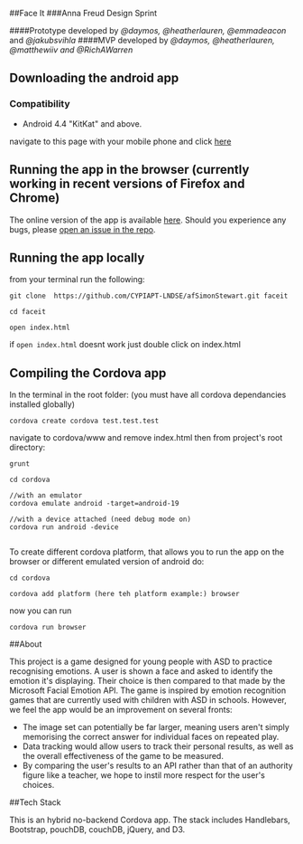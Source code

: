 ##Face It
###Anna Freud Design Sprint

####Prototype developed by *@daymos, @heatherlauren, @emmadeacon* and *@jakubsvihla*
####MVP developed by *@daymos, @heatherlauren, @matthewiiv and @RichAWarren*

## Downloading the android app

### Compatibility

- Android 4.4 "KitKat" and above.

navigate to this page with your mobile phone and click [here](https://github.com/CYPIAPT-LNDSE/Face-It/blob/e7675c6e15dbd90286047c369ae21c73b9de511e/binary/android-debug.apk?raw=true)

## Running the app in the browser (currently working in recent versions of Firefox and Chrome)

The online version of the app is available [here](https://cypiapt-lndse.github.io/Face-It/). Should you experience any bugs, please [open an issue in the repo](https://github.com/CYPIAPT-LNDSE/Face-It/issues).

## Running the app locally

from your terminal run the following:
```
git clone  https://github.com/CYPIAPT-LNDSE/afSimonStewart.git faceit

cd faceit

open index.html

```
if `open index.html` doesnt work just double click on index.html

## Compiling the Cordova app

In the terminal in the root folder: (you must have all cordova dependancies installed globally)
```
cordova create cordova test.test.test
```
navigate to cordova/www and remove index.html
then from project's root directory:
```
grunt

cd cordova

//with an emulator
cordova emulate android -target=android-19

//with a device attached (need debug mode on)
cordova run android -device


```
To create different cordova platform, that allows you to run the app on the browser or different emulated version of android do:
```
cd cordova

cordova add platform (here teh platform example:) browser
```
now you can run
```
cordova run browser
```

##About

This project is a game designed for young people with ASD to practice recognising emotions. A user is shown a face and asked to identify the emotion it's displaying. Their choice is then compared to that made by the Microsoft Facial Emotion API. The game is inspired by emotion recognition games that are currently used with children with ASD in schools. However, we feel the app would be an improvement on several fronts:
* The image set can potentially be far larger, meaning users aren't simply memorising the correct answer for individual faces on repeated play.
* Data tracking would allow users to track their personal results, as well as the overall effectiveness of the game to be measured.
* By comparing the user's results to an API rather than that of an authority figure like a teacher, we hope to instil more respect for the user's choices.

##Tech Stack

This is an hybrid no-backend Cordova app. The stack includes Handlebars, Bootstrap, pouchDB, couchDB, jQuery, and D3.  
